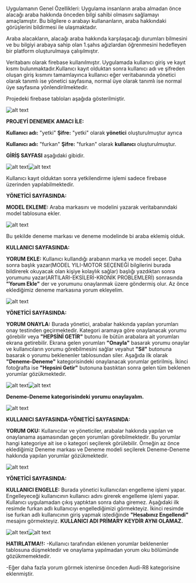Uygulamanın Genel Özellikleri: Uygulama insanların araba almadan önce alacağı araba hakkında önceden bilgi sahibi olmasını sağlamayı amaçlamıştır.
Bu bilgilere o arabayı kullananların, araba hakkındaki görüşlerini bildirmesi ile ulaşmaktadır.

Araba alacakların, alacağı araba hakkında karşılaşacağı durumları bilmesini ve bu bilgiyi arabaya sahip olan 1.şahıs ağızlardan öğrenmesini hedefleyen bir platform oluşturulmaya çalışılmıştır.

Veritabanı olarak firebase kullanılmıştır. Uygulamada kullanıcı giriş ve kayıt kısmı bulunmaktadır.Kullanıcı kayıt olduktan sonra kullanıcı adı ve şifreden oluşan giriş kısmını tamamlayınca
kullanıcı eğer veritabanında yönetici olarak tanımlı ise yönetici sayfasına, normal üye olarak tanımlı ise normal üye sayfasına yönlendirilmektedir. 

Projedeki firebase tabloları aşağıda gösterilmiştir.

![alt text](https://github.com/furkanyildizz/images/blob/main/firebasetablolar.PNG)

**PROJEYİ DENEMEK AMACI İLE:**

**Kullanıcı adı:** "yetki"
**Şifre:** "yetki"
olarak **yönetici** oluşturulmuştur ayrıca

**Kullanıcı adı:** "furkan"
**Şifre:** "furkan"
olarak **kullanıcı** oluşturulmuştur. 

**GİRİŞ SAYFASI** aşağıdaki gibidir.


![alt text](https://github.com/furkanyildizz/images/blob/main/G%C4%B0R%C4%B0%C5%9ESAYFASI.PNG)![alt text](https://github.com/furkanyildizz/images/blob/main/kay%C4%B1tol.PNG) 

Kullanıcı kayıt olduktan sonra yetkilendirme işlemi sadece firebase üzerinden yapılabilmektedir.


**YÖNETİCİ SAYFASINDA:**

**MODEL EKLEME:** Araba markasını ve modelini yazarak veritabanındaki model tablosuna ekler.

![alt text](https://github.com/furkanyildizz/images/blob/main/markakaydedildi.PNG)

Bu şekilde deneme markası ve deneme modelinde bi araba eklemiş olduk.

**KULLANICI SAYFASINDA:**

**YORUM EKLE:** Kullanıcı kullandığı arabanın marka ve modeli seçer. Daha sonra başlık yazar(MODEL YILI-MOTOR SEÇENEĞİ bilgilerini burada bildirerek okuyacak olan kişiye kolaylık sağlar) 
başlığı yazdıktan sonra yorumunu yazar(ARTILARI-EKSİLERİ-KRONİK PROBLEMLERİ) sonrasında **"Yorum Ekle"** der ve yorumunu onaylanmak üzere göndermiş olur. Az önce eklediğimiz deneme markasına yorum ekleyelim.

![alt text](https://github.com/furkanyildizz/images/blob/main/yorumeklendi.PNG)

**YÖNETİCİ SAYFASINDA:**

**YORUM ONAYLA:** Burada yönetici, arabalar hakkında yapılan yorumları onay testinden geçirmektedir. Kategori aramaya göre onaylanacak yorumu görebilir veya 
**"HEPSİNİ GETİR"** butonu ile bütün arabalara ait yorumları ekrana getirebilir. Ekrana gelen yorumları **"Onayla"** basarak yorumu onaylar ve kullanıcıların yorumu görebilmesini sağlar veyahut
**"Sil"** butonuna basarak o yorumu beklenenler tablosundan siler. Aşağıda ilk olarak **"Deneme-Deneme"** kategorisindeki onaylanacak yorumlar getirilmiş. İkinci fotoğrafta ise **"Hepsini Getir"** butonuna  bastıktan sonra gelen tüm beklenen yorumlar gözükmektedir.

![alt text](https://github.com/furkanyildizz/images/blob/main/kategorionayla.PNG)![alt text](https://github.com/furkanyildizz/images/blob/main/hepsinigetir.PNG)

**Deneme-Deneme kategorisindeki yorumu onaylayalım.**

![alt text](https://github.com/furkanyildizz/images/blob/main/yorumonayland%C4%B1.PNG)


**KULLANICI SAYFASINDA-YÖNETİCİ SAYFASINDA:**

**YORUM OKU:** Kullanıcılar ve yöneticiler, arabalar hakkında yapılan ve onaylanama aşamasından geçen yorumları görebilmektedir. Bu yorumlar hangi kategoriye ait ise o kategori seçilerek görülebilir.
Örneğin az önce eklediğimiz Deneme markası ve Deneme modeli seçilerek Deneme-Deneme hakkında yapılan yorumlar gözükmektedir.

![alt text](https://github.com/furkanyildizz/images/blob/main/yorumlar%C4%B1oku.PNG)


**YÖNETİCİ SAYFASINDA:**

**KULLANICI ENGELLE:** Burada yönetici kullanıcıları engelleme işlemi yapar. Engelleyeceği kullanıcının kullanıcı adını girerek engelleme işlemi yapar. Kullanıcı uygulamadan çıkış yaptıktan sonra daha giremez. Aşağıdaki ilk resimde furkan adlı kullanıcıyı engellediğimizi görmekteyiz. İkinci resimde ise furkan adlı kullanıcının giriş yapmak istediğinde **"Hesabınız Engellendi"** mesajını görmekteyiz.
**KULLANICI ADI PRİMARY KEYDİR AYNI OLAMAZ.**

![alt text](https://github.com/furkanyildizz/images/blob/main/furkanengelle.PNG)![alt text](https://github.com/furkanyildizz/images/blob/main/hesab%C4%B1n%C4%B1zengellendi.PNG)




**HATIRLATMA!!:**
-Kullanıcı tarafından eklenen yorumlar beklenenler tablosuna düşmektedir ve onaylama yapılmadan yorum oku bölümünde gözükmemektedir.

-Eğer daha fazla yorum görmek istenirse önceden Audi-R8 kategorisine eklenmiştir.
